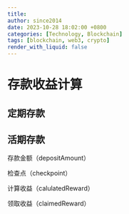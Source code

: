 ```yaml
---
title: 
author: since2014
date: 2023-10-28 18:02:00 +0800
categories: [Technology, Blockchain]
tags: [blockchain, web3, crypto]
render_with_liquid: false
---
```


# 存款收益计算

## 定期存款

## 活期存款

存款金额（depositAmount）

检查点（checkpoint）

计算收益（calulatedReward）

领取收益（claimedReward）


